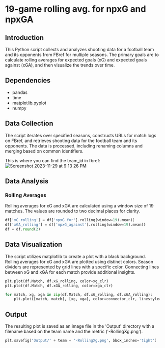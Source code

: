 # 19-game rolling avg. for npxG and npxGA

## Introduction

This Python script collects and analyzes shooting data for a football team and its opponents from FBref for multiple seasons. The primary goals are to calculate rolling averages for expected goals (xG) and expected goals against (xGA), and then visualize the trends over time.

## Dependencies

- pandas
- time
- matplotlib.pyplot
- numpy

## Data Collection

The script iterates over specified seasons, constructs URLs for match logs on FBref, and retrieves shooting data for the football team and its opponents. The data is processed, including renaming columns and merging based on common identifiers.

This is where you can find the team_id in fbref:
![Screenshot 2023-11-29 at 9 13 26 PM](https://github.com/mhassan2048/RollingXG/assets/47099133/32b83eaa-9881-446d-8a2e-cd538e922291)

## Data Analysis

### Rolling Averages

Rolling averages for xG and xGA are calculated using a window size of 19 matches. The values are rounded to two decimal places for clarity.

```python
df['xG_rolling'] = df['npxG_for'].rolling(window=19).mean()
df['xGA_rolling'] = df['npxG_against'].rolling(window=19).mean()
df = df.round(2)
```

## Data Visualization
The script utilizes matplotlib to create a plot with a black background. Rolling averages for xG and xGA are plotted using distinct colors. Season dividers are represented by grid lines with a specific color. Connecting lines between xG and xGA for each match provide additional insights.

```python
plt.plot(df.Match, df.xG_rolling, color=xg_clr)
plt.plot(df.Match, df.xGA_rolling, color=xga_clr)

for match, xg, xga in zip(df.Match, df.xG_rolling, df.xGA_rolling):
    plt.plot([match, match], [xg, xga], color=connector_clr, linestyle='--', linewidth=2, alpha=.5, zorder=1)
```

## Output
The resulting plot is saved as an image file in the 'Output' directory with a filename based on the team name and the metric ('-RollingXg.png').

```python
plt.savefig('Output/' + team + '-RollingXg.png', bbox_inches='tight')
```
